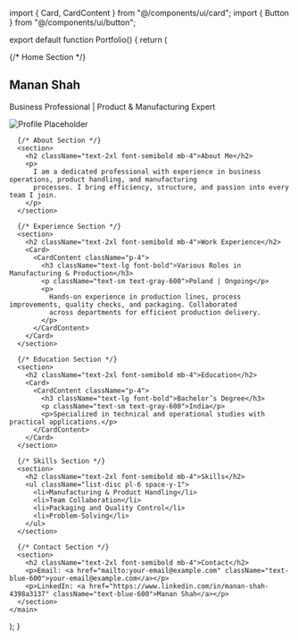 import { Card, CardContent } from "@/components/ui/card";
import { Button } from "@/components/ui/button";

export default function Portfolio() {
  return (
    <main className="p-6 md:p-12 max-w-4xl mx-auto space-y-10">
      {/* Home Section */}
      <section className="text-center">
        <h1 className="text-4xl font-bold mb-2">Manan Shah</h1>
        <p className="text-lg text-gray-600">Business Professional | Product & Manufacturing Expert</p>
        <img
          src="https://via.placeholder.com/150"
          alt="Profile Placeholder"
          className="w-40 h-40 mx-auto rounded-full mt-4"
        />
      </section>

      {/* About Section */}
      <section>
        <h2 className="text-2xl font-semibold mb-4">About Me</h2>
        <p>
          I am a dedicated professional with experience in business operations, product handling, and manufacturing
          processes. I bring efficiency, structure, and passion into every team I join.
        </p>
      </section>

      {/* Experience Section */}
      <section>
        <h2 className="text-2xl font-semibold mb-4">Work Experience</h2>
        <Card>
          <CardContent className="p-4">
            <h3 className="text-lg font-bold">Various Roles in Manufacturing & Production</h3>
            <p className="text-sm text-gray-600">Poland | Ongoing</p>
            <p>
              Hands-on experience in production lines, process improvements, quality checks, and packaging. Collaborated
              across departments for efficient production delivery.
            </p>
          </CardContent>
        </Card>
      </section>

      {/* Education Section */}
      <section>
        <h2 className="text-2xl font-semibold mb-4">Education</h2>
        <Card>
          <CardContent className="p-4">
            <h3 className="text-lg font-bold">Bachelor’s Degree</h3>
            <p className="text-sm text-gray-600">India</p>
            <p>Specialized in technical and operational studies with practical applications.</p>
          </CardContent>
        </Card>
      </section>

      {/* Skills Section */}
      <section>
        <h2 className="text-2xl font-semibold mb-4">Skills</h2>
        <ul className="list-disc pl-6 space-y-1">
          <li>Manufacturing & Product Handling</li>
          <li>Team Collaboration</li>
          <li>Packaging and Quality Control</li>
          <li>Problem-Solving</li>
        </ul>
      </section>

      {/* Contact Section */}
      <section>
        <h2 className="text-2xl font-semibold mb-4">Contact</h2>
        <p>Email: <a href="mailto:your-email@example.com" className="text-blue-600">your-email@example.com</a></p>
        <p>LinkedIn: <a href="https://www.linkedin.com/in/manan-shah-4398a3137" className="text-blue-600">Manan Shah</a></p>
      </section>
    </main>
  );
}
